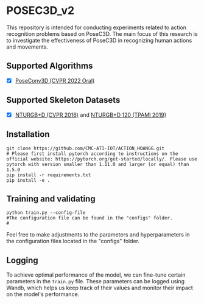 # POSEC3D_v2
This repository is intended for conducting experiments related to action recognition problems based on PoseC3D. The main focus of this research is to investigate the effectiveness of PoseC3D in recognizing human actions and movements.

## Supported Algorithms
- [x] [PoseConv3D (CVPR 2022 Oral)](https://arxiv.org/abs/2104.13586)

## Supported Skeleton Datasets
- [x] [NTURGB+D (CVPR 2016)](https://arxiv.org/abs/1604.02808) and [NTURGB+D 120 (TPAMI 2019)](https://arxiv.org/abs/1905.04757)

## Installation
```shell
git clone https://github.com/CMC-ATI-IOT/ACTION_HOANGG.git
# Please first install pytorch according to instructions on the official website: https://pytorch.org/get-started/locally/. Please use pytorch with version smaller than 1.11.0 and larger (or equal) than 1.5.0
pip install -r requirements.txt
pip install -e .
```

## Training and validating
```shell
python train.py --config-file
#The configuration file can be found in the "configs" folder.
#
```
Feel free to make adjustments to the parameters and hyperparameters in the configuration files located in the "configs" folder.
## Logging
To achieve optimal performance of the model, we can fine-tune certain parameters in the `train.py` file. These parameters can be logged using Wandb, which helps us keep track of their values and monitor their impact on the model's performance.

